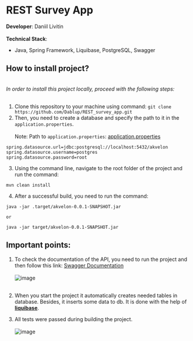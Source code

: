 # REST Survey App
**Developer**: Daniil Livitin <br> <br>
**Technical Stack**: 
* Java, Spring Framework, Liquibase, PostgreSQL, Swagger <br>
## How to install project?

<br>
<i>In order to install this project locally, proceed with the following steps:</i>
<br><br>

1) Clone this repository to your machine using command: `git clone https://github.com/Dablup/REST_survey_app.git`
2) Then, you need to create a database and specify the path to it in the `application.properties`. <br><br> Note: Path to `application.properties`: [application.properties](/src/main/resources/application.properties)
```
spring.datasource.url=jdbc:postgresql://localhost:5432/akvelon
spring.datasource.username=postgres
spring.datasource.password=root

```
3) Using the command line, navigate to the root folder of the project and run the command:
```
mvn clean install
``` 
4) After a successful build, you need to run the command:
```
java -jar .target/akvelon-0.0.1-SNAPSHOT.jar

or

java -jar target/akvelon-0.0.1-SNAPSHOT.jar
```

## Important points:
1) To check the documentation of the API, you need to run the project and then follow this link: [Swagger Documentation](http://localhost:8080/swagger-ui/)
<br><br>![image](https://user-images.githubusercontent.com/44948387/145263198-fe02385a-b0d3-44e2-98de-cce28522e063.png)
<br><br>
2) When you start the project it automatically creates needed tables in database. Besides, it inserts some data to db. It is done with the help of [**liquibase**](https://www.liquibase.org/).

3) All tests were passed during building the project.
<br><br>![image](https://user-images.githubusercontent.com/44948387/145263982-70e987d7-bff0-4410-b7b7-b85e5288df30.png)
